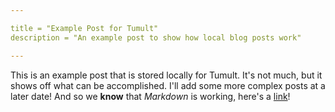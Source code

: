 ```yaml
---

title = "Example Post for Tumult"
description = "An example post to show how local blog posts work"

---
```


This is an example post that is stored locally for Tumult. It's not much, but it shows off what can be accomplished. I'll add some more complex posts at a later date! And so we **know** that *Markdown* is working, here's a [link](https://github.com/septor/tumult)!